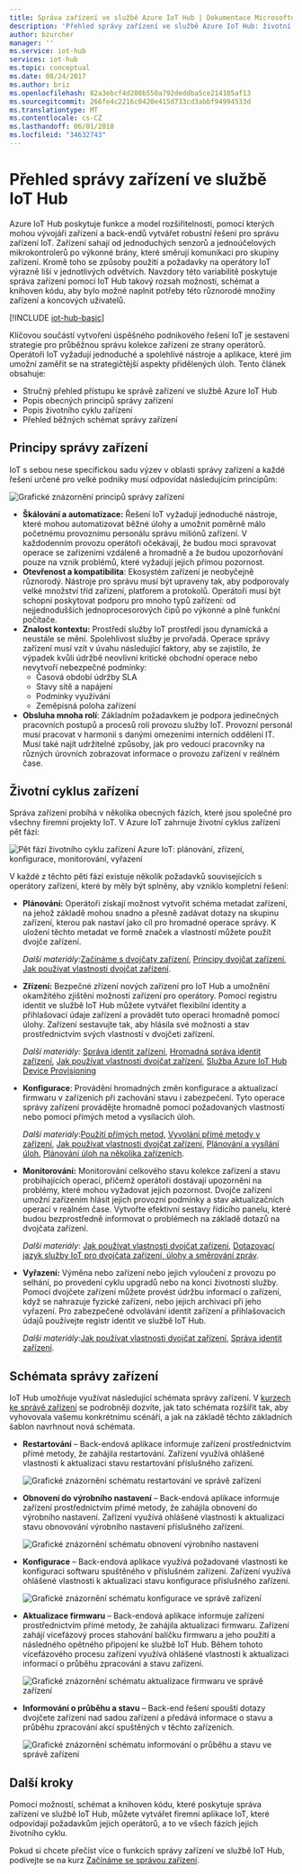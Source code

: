 ```yaml
---
title: Správa zařízení ve službě Azure IoT Hub | Dokumentace Microsoftu
description: 'Přehled správy zařízení ve službě Azure IoT Hub: životní cyklus firemních zařízení a vzorce správy zařízení, jako je restartování, obnovení do výrobního nastavení, aktualizace firmwaru, konfigurace, dvojčata zařízení, dotazy a úlohy.'
author: bzurcher
manager: ''
ms.service: iot-hub
services: iot-hub
ms.topic: conceptual
ms.date: 08/24/2017
ms.author: briz
ms.openlocfilehash: 82a3ebcf4d208b550a792deddba5ce214105af13
ms.sourcegitcommit: 266fe4c2216c0420e415d733cd3abbf94994533d
ms.translationtype: MT
ms.contentlocale: cs-CZ
ms.lasthandoff: 06/01/2018
ms.locfileid: "34632743"
---
```

# <a name="overview-of-device-management-with-iot-hub"></a>Přehled správy zařízení ve službě IoT Hub

Azure IoT Hub poskytuje funkce a model rozšiřitelnosti, pomocí kterých mohou vývojáři zařízení a back-endů vytvářet robustní řešení pro správu zařízení IoT. Zařízení sahají od jednoduchých senzorů a jednoúčelových mikrokontrolerů po výkonné brány, které směrují komunikaci pro skupiny zařízení.  Kromě toho se způsoby použití a požadavky na operátory IoT výrazně liší v jednotlivých odvětvích.  Navzdory této variabilitě poskytuje správa zařízení pomocí IoT Hub takový rozsah možností, schémat a knihoven kódu, aby bylo možné naplnit potřeby této různorodé množiny zařízení a koncových uživatelů.

[!INCLUDE [iot-hub-basic](../../includes/iot-hub-basic-partial.md)]

Klíčovou součástí vytvoření úspěšného podnikového řešení IoT je sestavení strategie pro průběžnou správu kolekce zařízení ze strany operátorů. Operátoři IoT vyžadují jednoduché a spolehlivé nástroje a aplikace, které jim umožní zaměřit se na strategičtější aspekty přidělených úloh. Tento článek obsahuje:

* Stručný přehled přístupu ke správě zařízení ve službě Azure IoT Hub
* Popis obecných principů správy zařízení
* Popis životního cyklu zařízení
* Přehled běžných schémat správy zařízení

## <a name="device-management-principles"></a>Principy správy zařízení
IoT s sebou nese specifickou sadu výzev v oblasti správy zařízení a každé řešení určené pro velké podniky musí odpovídat následujícím principům:

![Grafické znázornění principů správy zařízení][img-dm_principles]

* **Škálování a automatizace:** Řešení IoT vyžadují jednoduché nástroje, které mohou automatizovat běžné úlohy a umožnit poměrně málo početnému provoznímu personálu správu miliónů zařízení. V každodenním provozu operátoři očekávají, že budou moci spravovat operace se zařízeními vzdáleně a hromadně a že budou upozorňování pouze na vznik problémů, které vyžadují jejich přímou pozornost.
* **Otevřenost a kompatibilita**: Ekosystém zařízení je neobyčejně různorodý. Nástroje pro správu musí být upraveny tak, aby podporovaly velké množství tříd zařízení, platforem a protokolů. Operátoři musí být schopni poskytovat podporu pro mnoho typů zařízení: od nejjednodušších jednoprocesorových čipů po výkonné a plně funkční počítače.
* **Znalost kontextu:** Prostředí služby IoT prostředí jsou dynamická a neustále se mění. Spolehlivost služby je prvořadá. Operace správy zařízení musí vzít v úvahu následující faktory, aby se zajistilo, že výpadek kvůli údržbě neovlivní kritické obchodní operace nebo nevytvoří nebezpečné podmínky:
    * Časová období údržby SLA
    * Stavy sítě a napájení
    * Podmínky využívání
    * Zeměpisná poloha zařízení
* **Obsluha mnoha rolí**: Základním požadavkem je podpora jedinečných pracovních postupů a procesů rolí provozu služby IoT. Provozní personál musí pracovat v harmonii s danými omezeními interních oddělení IT.  Musí také najít udržitelné způsoby, jak pro vedoucí pracovníky na různých úrovních zobrazovat informace o provozu zařízení v reálném čase.

## <a name="device-lifecycle"></a>Životní cyklus zařízení
Správa zařízení probíhá v několika obecných fázích, které jsou společné pro všechny firemní projekty IoT. V Azure IoT zahrnuje životní cyklus zařízení pět fází:

![Pět fází životního cyklu zařízení Azure IoT: plánování, zřízení, konfigurace, monitorování, vyřazení][img-device_lifecycle]

V každé z těchto pěti fází existuje několik požadavků souvisejících s operátory zařízení, které by měly být splněny, aby vzniklo kompletní řešení:

* **Plánování:** Operátoři získají možnost vytvořit schéma metadat zařízení, na jehož základě mohou snadno a přesně zadávat dotazy na skupinu zařízení, kterou pak nastaví jako cíl pro hromadné operace správy. K uložení těchto metadat ve formě značek a vlastností můžete použít dvojče zařízení.
  
    *Další materiály:*[Začínáme s dvojčaty zařízení][lnk-twins-getstarted], [Principy dvojčat zařízení][lnk-twins-devguide], [Jak používat vlastnosti dvojčat zařízení][lnk-twin-properties].
* **Zřízení:** Bezpečné zřízení nových zařízení pro IoT Hub a umožnění okamžitého zjištění možností zařízení pro operátory.  Pomocí registru identit ve službě IoT Hub můžete vytvářet flexibilní identity a přihlašovací údaje zařízení a provádět tuto operaci hromadně pomocí úlohy. Zařízení sestavujte tak, aby hlásila své možnosti a stav prostřednictvím svých vlastností v dvojčeti zařízení.
  
    *Další materiály:* [Správa identit zařízení][lnk-identity-registry], [Hromadná správa identit zařízení][lnk-bulk-identity], [Jak používat vlastnosti dvojčat zařízení][lnk-twin-properties], [Služba Azure IoT Hub Device Provisioning][lnk-dps]
* **Konfigurace**: Provádění hromadných změn konfigurace a aktualizací firmwaru v zařízeních při zachování stavu i zabezpečení. Tyto operace správy zařízení provádějte hromadně pomocí požadovaných vlastností nebo pomocí přímých metod a vysílacích úloh.
  
    *Další materiály:*[Použití přímých metod][lnk-c2d-methods], [Vyvolání přímé metody v zařízení][lnk-methods-devguide], [Jak používat vlastnosti dvojčat zařízení][lnk-twin-properties], [Plánování a vysílání úloh][lnk-jobs], [Plánování úloh na několika zařízeních][lnk-jobs-devguide].
* **Monitorování:** Monitorování celkového stavu kolekce zařízení a stavu probíhajících operací, přičemž operátoři dostávají upozornění na problémy, které mohou vyžadovat jejich pozornost.  Dvojče zařízení umožní zařízením hlásit jejich provozní podmínky a stav aktualizačních operací v reálném čase. Vytvořte efektivní sestavy řídicího panelu, které budou bezprostředně informovat o problémech na základě dotazů na dvojčata zařízení.
  
    *Další materiály*: [Jak používat vlastnosti dvojčat zařízení][lnk-twin-properties], [Dotazovací jazyk služby IoT pro dvojčata zařízení, úlohy a směrování zpráv][lnk-query-language].
* **Vyřazení:** Výměna nebo zařízení nebo jejich vyloučení z provozu po selhání, po provedení cyklu upgradů nebo na konci životnosti služby.  Pomocí dvojčete zařízení můžete provést údržbu informací o zařízení, když se nahrazuje fyzické zařízení, nebo jejich archivaci při jeho vyřazení. Pro zabezpečené odvolávání identit zařízení a přihlašovacích údajů používejte registr identit ve službě IoT Hub.
  
    *Další materiály:*[Jak používat vlastnosti dvojčat zařízení][lnk-twin-properties], [Správa identit zařízení][lnk-identity-registry].

## <a name="device-management-patterns"></a>Schémata správy zařízení
IoT Hub umožňuje využívat následující schémata správy zařízení.  V [kurzech ke správě zařízení][lnk-get-started] se podrobněji dozvíte, jak tato schémata rozšířit tak, aby vyhovovala vašemu konkrétnímu scénáři, a jak na základě těchto základních šablon navrhnout nová schémata.

* **Restartování** – Back-endová aplikace informuje zařízení prostřednictvím přímé metody, že zahájila restartování.  Zařízení využívá ohlášené vlastnosti k aktualizaci stavu restartování příslušného zařízení.
  
    ![Grafické znázornění schématu restartování ve správě zařízení][img-reboot_pattern]
* **Obnovení do výrobního nastavení** – Back-endová aplikace informuje zařízení prostřednictvím přímé metody, že zahájila obnovení do výrobního nastavení.  Zařízení využívá ohlášené vlastnosti k aktualizaci stavu obnovování výrobního nastavení příslušného zařízení.
  
    ![Grafické znázornění schématu obnovení výrobního nastavení][img-facreset_pattern]
* **Konfigurace** – Back-endová aplikace využívá požadované vlastnosti ke konfiguraci softwaru spuštěného v příslušném zařízení.  Zařízení využívá ohlášené vlastnosti k aktualizaci stavu konfigurace příslušného zařízení.
  
    ![Grafické znázornění schématu konfigurace ve správě zařízení][img-config_pattern]
* **Aktualizace firmwaru** – Back-endová aplikace informuje zařízení prostřednictvím přímé metody, že zahájila aktualizaci firmwaru.  Zařízení zahájí vícefázový proces stahování balíčku firmwaru a jeho použití a následného opětného připojení ke službě IoT Hub.  Během tohoto vícefázového procesu zařízení využívá ohlášené vlastnosti k aktualizaci informací o průběhu zpracování a stavu zařízení.
  
    ![Grafické znázornění schématu aktualizace firmwaru ve správě zařízení][img-fwupdate_pattern]
* **Informování o průběhu a stavu** – Back-end řešení spouští dotazy dvojčete zařízení nad sadou zařízení a předává informace o stavu a průběhu zpracování akcí spuštěných v těchto zařízeních.
  
    ![Grafické znázornění schématu informování o průběhu a stavu ve správě zařízení][img-report_progress_pattern]

## <a name="next-steps"></a>Další kroky
Pomocí možností, schémat a knihoven kódu, které poskytuje správa zařízení ve službě IoT Hub, můžete vytvářet firemní aplikace IoT, které odpovídají požadavkům jejich operátorů, a to ve všech fázích jejich životního cyklu.

Pokud si chcete přečíst více o funkcích správy zařízení ve službě IoT Hub, podívejte se na kurz [Začínáme se správou zařízení][lnk-get-started].

<!-- Images and links -->
[img-dm_principles]: media/iot-hub-device-management-overview/image4.png
[img-device_lifecycle]: media/iot-hub-device-management-overview/image5.png
[img-config_pattern]: media/iot-hub-device-management-overview/configuration-pattern.png
[img-facreset_pattern]: media/iot-hub-device-management-overview/facreset-pattern.png
[img-fwupdate_pattern]: media/iot-hub-device-management-overview/fwupdate-pattern.png
[img-reboot_pattern]: media/iot-hub-device-management-overview/reboot-pattern.png
[img-report_progress_pattern]: media/iot-hub-device-management-overview/report-progress-pattern.png

[lnk-twins-devguide]: iot-hub-devguide-device-twins.md
[lnk-get-started]: iot-hub-node-node-device-management-get-started.md
[lnk-twins-getstarted]: iot-hub-node-node-twin-getstarted.md
[lnk-twin-properties]: iot-hub-node-node-twin-how-to-configure.md
[lnk-hub-getstarted]: iot-hub-csharp-csharp-getstarted.md
[lnk-identity-registry]: iot-hub-devguide-identity-registry.md
[lnk-bulk-identity]: iot-hub-bulk-identity-mgmt.md
[lnk-query-language]: iot-hub-devguide-query-language.md
[lnk-c2d-methods]: iot-hub-node-node-direct-methods.md
[lnk-methods-devguide]: iot-hub-devguide-direct-methods.md
[lnk-jobs]: iot-hub-node-node-schedule-jobs.md
[lnk-jobs-devguide]: iot-hub-devguide-jobs.md
[lnk-dps]: https://azure.microsoft.com/documentation/services/iot-dps

